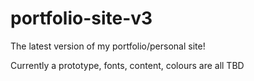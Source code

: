 # portfolio-site-v3
The latest version of my portfolio/personal site!

Currently a prototype, fonts, content, colours are all TBD
